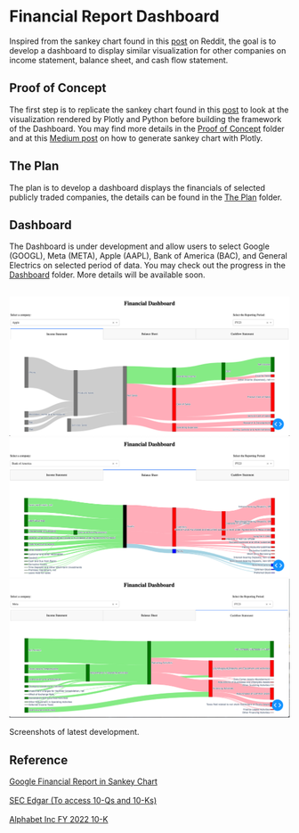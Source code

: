 # Financial Report Dashboard
Inspired from the sankey chart found in this <a href="https://www.reddit.com/r/dataisbeautiful/comments/10ur1ya/oc_how_google_makes_money_its_2022_income/">post</a> on Reddit, the goal is to develop a dashboard to display similar visualization for other companies on income statement, balance sheet, and cash flow statement. 

## Proof of Concept
The first step is to replicate the sankey chart found in this <a href="https://www.reddit.com/r/dataisbeautiful/comments/10ur1ya/oc_how_google_makes_money_its_2022_income/">post</a> to look at the visualization rendered by Plotly and Python before building the framework of the Dashboard. You may find more details in the [Proof of Concept](/poc) folder and at this <a href="https://medium.com/gitconnected/using-sankey-chart-for-financial-reports-40e5443f394c">Medium post</a> on how to generate sankey chart with Plotly.

## The Plan
The plan is to develop a dashboard displays the financials of selected publicly traded companies, the details can be found in the [The Plan](plan) folder.

## Dashboard
The Dashboard is under development and allow users to select Google (GOOGL), Meta (META), Apple (AAPL), Bank of America (BAC), and General Electrics on selected period of data. You may check out the progress in the [Dashboard](dashboard) folder. More details will be available soon.

<br>
<img src=gallery/income_v004.png>
<img src=gallery/balance_v004.png>
<img src=gallery/cashflow_v004.png>

Screenshots of latest development.

## Reference
<a href="https://www.reddit.com/r/dataisbeautiful/comments/10ur1ya/oc_how_google_makes_money_its_2022_income/">Google Financial Report in Sankey Chart</a>
<br><br>
<a href="https://www.sec.gov/edgar/searchedgar/companysearch">SEC Edgar (To access 10-Qs and 10-Ks)</a>
<br><br>
<a href="https://www.sec.gov/Archives/edgar/data/1652044/000165204423000016/goog-20221231.htm">Alphabet Inc FY 2022 10-K</a>